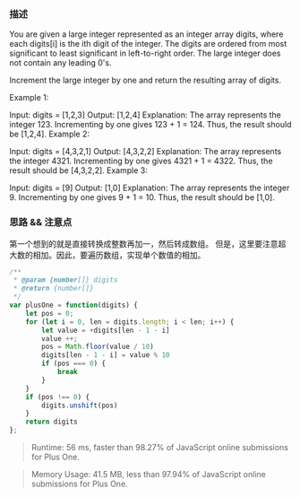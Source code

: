### 描述

You are given a large integer represented as an integer array digits, where each digits[i] is the ith digit of the integer. The digits are ordered from most significant to least significant in left-to-right order. The large integer does not contain any leading 0's.

Increment the large integer by one and return the resulting array of digits.

 

Example 1:

Input: digits = [1,2,3]
Output: [1,2,4]
Explanation: The array represents the integer 123.
Incrementing by one gives 123 + 1 = 124.
Thus, the result should be [1,2,4].
Example 2:

Input: digits = [4,3,2,1]
Output: [4,3,2,2]
Explanation: The array represents the integer 4321.
Incrementing by one gives 4321 + 1 = 4322.
Thus, the result should be [4,3,2,2].
Example 3:

Input: digits = [9]
Output: [1,0]
Explanation: The array represents the integer 9.
Incrementing by one gives 9 + 1 = 10.
Thus, the result should be [1,0].

### 思路 && 注意点
第一个想到的就是直接转换成整数再加一，然后转成数组。
但是，这里要注意超大数的相加。因此，要遍历数组，实现单个数值的相加。

```javascript
/**
 * @param {number[]} digits
 * @return {number[]}
 */
var plusOne = function(digits) {
    let pos = 0;
    for (let i = 0, len = digits.length; i < len; i++) {
        let value = +digits[len - 1 - i]
        value ++;
        pos = Math.floor(value / 10)
        digits[len - 1 - i] = value % 10
        if (pos === 0) {
            break
        }
    }
    if (pos !== 0) {
        digits.unshift(pos)
    }
    return digits
};
```

> Runtime: 56 ms, faster than 98.27% of JavaScript online submissions for Plus One.

> Memory Usage: 41.5 MB, less than 97.94% of JavaScript online submissions for Plus One.